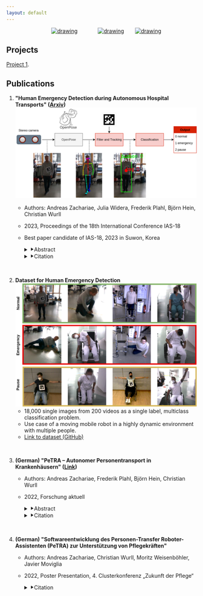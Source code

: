 ```yaml
---
layout: default
---
```

<div style="text-align: center;">
<a href="https://www.linkedin.com/in/andreas-zachariae/"><img src="https://upload.wikimedia.org/wikipedia/commons/8/81/LinkedIn_icon.svg" alt="drawing" height="50" hspace="25"/></a>
<a href="https://github.com/AndreasZachariae"><img src="https://github.githubassets.com/images/modules/logos_page/GitHub-Logo.png" alt="drawing" height="45"  hspace="25"/></a>
<a href="https://www.h-ka.de/iras/profil"><img src="https://upload.wikimedia.org/wikipedia/commons/1/13/HKA_Logo_Logoleiste_RGB.png" alt="drawing" height="60"/></a>
</div>

## Projects

[Project 1](./project_1.html).

## Publications

1. **"Human Emergency Detection during Autonomous Hospital Transports" ([Arxiv](https://arxiv.org/abs/2307.08359))**
    ![Alt text](images/pipeline.png)
   - Authors: Andreas Zachariae, Julia Widera, Frederik Plahl, Björn Hein, Christian Wurll
   - 2023, Proceedings of the 18th International Conference IAS-18
   - Best paper candidate of IAS-18, 2023 in Suwon, Korea
        <details>
        <summary>⯈Abstract</summary>

        Human transports in hospitals are labor-intensive and primarily performed in beds to save time. This transfer method does not promote the mobility or autonomy of the patient. To relieve the caregivers from this time-consuming task, a mobile robot is developed to autonomously transport humans around the hospital. It provides different transfer modes including walking and sitting in a wheelchair. The problem that this paper focuses on is to detect emergencies and ensure the well-being of the patient during the transport. For this purpose, the patient is tracked and monitored with a camera system. OpenPose is used for Human Pose Estimation and a trained classifier for emergency detection. We collected and published a dataset of 18,000 images in lab and hospital environments. It differs from related work because we have a moving robot with different transfer modes in a highly dynamic environment with multiple people in the scene using only RGB-D data. To improve the critical recall metric, we apply threshold moving and a time delay. We compare different models with an AutoML approach. This paper shows that emergencies while walking are best detected by a SVM with a recall of 95.8% on single frames. In the case of sitting transport, the best model achieves a recall of 62.2%. The contribution is to establish a baseline on this new dataset and to provide a proof of concept for the human emergency detection in this use case.
        </details>
        <details>
        <summary>⯈Citation</summary>  

            @misc{zachariae2023human,
                title={Human Emergency Detection during Autonomous Hospital Transports}, 
                author={Andreas Zachariae and Julia Widera and Frederik Plahl and Björn Hein and Christian Wurll},
                year={2023},
                eprint={2307.08359},
                archivePrefix={arXiv},
                primaryClass={cs.RO}
            }

        </details>

<br />

2. **Dataset for Human Emergency Detection**
    ![Alt text](images/dataset_example_images.png)
    - 18,000 single images from 200 videos as a single label, multiclass classification problem.
    - Use case of a moving mobile robot in a highly dynamic environment with multiple people.
    - [Link to dataset (GitHub)](https://github.com/AndreasZachariae/PeTRA_Dataset_Human_Emergency_Detection)

<br />

3. **(German) "PeTRA – Autonomer Personentransport in Krankenhäusern" ([Link](https://www.h-ka.de/fileadmin/Hochschule_Karlsruhe_HKA/Bilder_VW-PK/Publikationen/Forschungsbericht/HKA_ZH_Forschung_aktuell_2022.pdf))**
   - Authors: Andreas Zachariae, Frederik Plahl, Björn Hein, Christian Wurll
   - 2022, Forschung aktuell
        <details>
        <summary>⯈Abstract</summary>

        Das Pflegepersonal in Krankenhäusern ist durch zeitaufwändige Transportaufgaben stark gefordert. Um im Kontext des Pflegenotstands weiterhin „gute Pflege“ leisten zu können, ist eine Entlastung notwendig. Das durch das BMBF geförderte Projekt „PeTRA“ hat das Ziel, den Personentransport in Krankenhäusern zu automatisieren. Dieser Beitrag zeigt die Forschungsansätze der Hochschule Karlsruhe im Bereich des autonomen Personentransports. Neben einer modularen Softwarearchitektur und intuitiven Benutzerschnittstellen wurde an einer Überwachung des Gesundheitszustands beim Personentransport geforscht. Zusätzlich integriert die Hochschule Karlsruhe alle Ergebnisse der Projektpartner in einem Demonstrator.
        </details>
        <details>
        <summary>⯈Citation</summary>  

        ```bibtex
        @article{zachariae_petra_2022-1,
            title = {PeTRA – {Autonomer} {Personentransport} in {Krankenhäusern}},
            volume = {2022},
            copyright = {All rights reserved},
            issn = {1613-4958},
            url = {https://www.h-ka.de/fileadmin/Hochschule_Karlsruhe_HKA/Bilder_VW-PK/Publikationen/Forschungsbericht/HKA_ZH_Forschung_aktuell_2022.pdf},
            urldate = {2022-11-17},
            journal = {Forschung aktuell},
            author = {Zachariae, Andreas and Plahl, Frederik and Wurll, Christian and Hein, Björn},
            month = {jun},
            year = {2022},
            pages = {92--95}
        } 
        ```

        </details>

<br />

4. **(German) "Softwareentwicklung des Personen-Transfer Roboter-Assistenten (PeTRA) zur Unterstützung von Pflegekräften"**
   - Authors: Andreas Zachariae, Christian Wurll, Moritz Weisenböhler, Javier Moviglia
   - 2022, Poster Presentation, 4. Clusterkonferenz „Zukunft der Pflege“
        <details>
        <summary>⯈Citation</summary>  

        ```bibtex
        @inproceedings{zachariae_softwareentwicklung_2022,
            address = {Hannover},
            title = {Softwareentwicklung des {Personen}-{Transfer} {Roboter}-{Assistenten} ({PeTRA}) zur {Unterstützung} von {Pflegekräften}},
            copyright = {All rights reserved},
            booktitle = {4. {Clusterkonferenz} „{Zukunft} der {Pflege}“},
            author = {Zachariae, Andreas and Wurll, Christian and Weisenböhler, Moritz and Moviglia, Javier},
            month = {feb},
            year = {2022},
            pages = {51--52}
        } 
        ```

        </details>
